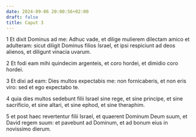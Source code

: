 ```yaml
---
date: 2024-09-06 20:00:56+02:00
draft: false
title: Caput 3
---
```





1 Et dixit Dominus ad me: Adhuc vade, et dilige mulierem dilectam amico et adulteram: sicut diligit Dominus filios Israel, et ipsi respiciunt ad deos alienos, et diligunt vinacia uvarum.

2 Et fodi eam mihi quindecim argenteis, et coro hordei, et dimidio coro hordei.

3 Et dixi ad eam: Dies multos expectabis me: non fornicaberis, et non eris viro: sed et ego expectabo te.

4 quia dies multos sedebunt filii Israel sine rege, et sine principe, et sine sacrificio, et sine altari, et sine ephod, et sine theraphim.

5 et post haec revertentur filii Israel, et quaerent Dominum Deum suum, et David regem suum: et pavebunt ad Dominum, et ad bonum eius in novissimo dierum.

